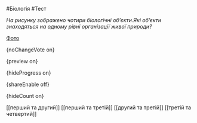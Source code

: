 #Біологія #Тест

*На рисунку зображено чотири біологічні об’єкти.Які об’єкти знаходяться на одному рівні організації живої природи?*

[Фото](https://zno.osvita.ua//doc/images/znotest/98/9829/2.jpg)

{noChangeVote on}

{preview on}

{hideProgress on}

{shareEnable off}

{hideCount on}

[[перший та другий]]
[[перший та третій]]
[[другий та третій]]
[[третій та четвертий]]
